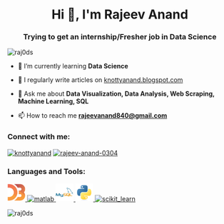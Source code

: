 <h1 align="center">Hi 👋, I'm Rajeev Anand</h1>
<h3 align="center">Trying to get an internship/Fresher job in Data Science</h3>

<p align="left"> <img src="https://komarev.com/ghpvc/?username=raj0ds&label=Profile%20views&color=0e75b6&style=flat" alt="raj0ds" /> </p>

- 🌱 I’m currently learning **Data Science**

- 📝 I regularly write articles on [knottyanand.blogspot.com](knottyanand.blogspot.com)

- 💬 Ask me about **Data Visualization, Data Analysis, Web Scraping, Machine Learning, SQL**

- 📫 How to reach me **rajeevanand840@gmail.com**

<h3 align="left">Connect with me:</h3>
<p align="left">
<a href="https://twitter.com/knottyanand" target="blank"><img align="center" src="https://raw.githubusercontent.com/rahuldkjain/github-profile-readme-generator/master/src/images/icons/Social/twitter.svg" alt="knottyanand" height="30" width="40" /></a>
<a href="https://linkedin.com/in/rajeev-anand-0304" target="blank"><img align="center" src="https://raw.githubusercontent.com/rahuldkjain/github-profile-readme-generator/master/src/images/icons/Social/linked-in-alt.svg" alt="rajeev-anand-0304" height="30" width="40" /></a>
</p>

<h3 align="left">Languages and Tools:</h3>
<p align="left"> <a href="https://d3js.org/" target="_blank"> <img src="https://raw.githubusercontent.com/devicons/devicon/master/icons/d3js/d3js-original.svg" alt="d3js" width="40" height="40"/> </a> <a href="https://www.mathworks.com/" target="_blank"> <img src="https://upload.wikimedia.org/wikipedia/commons/2/21/Matlab_Logo.png" alt="matlab" width="40" height="40"/> </a> <a href="https://www.mysql.com/" target="_blank"> <img src="https://raw.githubusercontent.com/devicons/devicon/master/icons/mysql/mysql-original-wordmark.svg" alt="mysql" width="40" height="40"/> </a> <a href="https://www.python.org" target="_blank"> <img src="https://raw.githubusercontent.com/devicons/devicon/master/icons/python/python-original.svg" alt="python" width="40" height="40"/> </a> <a href="https://scikit-learn.org/" target="_blank"> <img src="https://upload.wikimedia.org/wikipedia/commons/0/05/Scikit_learn_logo_small.svg" alt="scikit_learn" width="40" height="40"/> </a> </p>

<p><img align="center" src="https://github-readme-stats.vercel.app/api/top-langs?username=raj0ds&show_icons=true&locale=en&layout=compact" alt="raj0ds" /></p>
